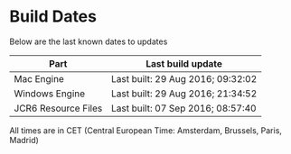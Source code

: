 # Build Dates

Below are the last known dates to updates

Part | Last build update
-----|-----
Mac Engine | Last built: 29 Aug 2016; 09:32:02
Windows Engine | Last built: 29 Aug 2016; 21:34:52
JCR6 Resource Files | Last built: 07 Sep 2016; 08:57:40
All times are in CET (Central European Time: Amsterdam, Brussels, Paris, Madrid)



